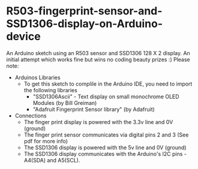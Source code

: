 # R503-fingerprint-sensor-and-SSD1306-display-on-Arduino-device
An Arduino sketch using an R503 sensor and SSD1306 128 X 2 display. An initial attempt which works fine but wins no coding beauty prizes :)
Please note:
 - Arduinos Libraries
   - To get this sketch to complile in the Arduino IDE, you need to import the following libraries
     - "SSD1306Ascii" - Text display on small monochrome OLED Modules (by Bill Greiman)
     - "Adafruit Fingerprint Sensor library" (by Adafruit)
- Connections
  - The finger print display is powered with the 3.3v line and 0V (ground)
  - The finger print sensor communicates via digital pins 2 and 3 (See pdf for more info) 
  - The SSD1306 display is powered with the 5v line and 0V (ground)
  - The SSD1306 display communicates with the Arduino's I2C pins - A4(SDA) and A5(SCL). 
